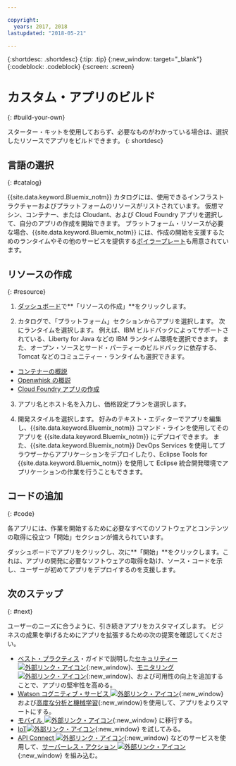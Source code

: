 ```yaml
---

copyright:
  years: 2017, 2018
lastupdated: "2018-05-21"

---
```


{:shortdesc: .shortdesc}
{:tip: .tip}
{:new_window: target="_blank"}
{:codeblock: .codeblock}
{:screen: .screen}

# カスタム・アプリのビルド
{: #build-your-own}

スターター・キットを使用しておらず、必要なものがわかっている場合は、選択したリソースでアプリをビルドできます。
{: shortdesc}

## 言語の選択
{: #catalog}

{{site.data.keyword.Bluemix_notm}} カタログには、使用できるインフラストラクチャーおよびプラットフォームのリソースがリストされています。 仮想マシン、コンテナー、または Cloudant、および Cloud Foundry アプリを選択して、自分のアプリの作成を開始できます。 プラットフォーム・リソースが必要な場合、{{site.data.keyword.Bluemix_notm}} には、作成の開始を支援するためのランタイムやその他のサービスを提供する[ボイラープレート](https://console.bluemix.net/catalog/?taxonomyNavigation=apps&category=blueprints)も用意されています。

## リソースの作成
{: #resource}

1. [ダッシュボード](https://console.bluemix.net/)で**「リソースの作成」**をクリックします。

2. カタログで、「プラットフォーム」セクションからアプリを選択します。 次にランタイムを選択します。 例えば、IBM ビルドパックによってサポートされている、Liberty for Java などの IBM ランタイム環境を選択できます。 また、オープン・ソースとサード・パーティーのビルドパックに依存する、Tomcat などのコミュニティー・ランタイムも選択できます。

  * [コンテナーの概説](../containers/container_index.html)
  * [Openwhisk の概説](../openwhisk/index.html)
  * [Cloud Foundry アプリの作成](../cfapps/index.html#creating_cloud_foundry_apps)

3. アプリ名とホスト名を入力し、価格設定プランを選択します。

4. 開発スタイルを選択します。 好みのテキスト・エディターでアプリを編集し、{{site.data.keyword.Bluemix_notm}} コマンド・ラインを使用してそのアプリを {{site.data.keyword.Bluemix_notm}} にデプロイできます。 また、{{site.data.keyword.Bluemix_notm}} DevOps Services を使用してブラウザーからアプリケーションをデプロイしたり、Eclipse Tools for {{site.data.keyword.Bluemix_notm}} を使用して Eclipse 統合開発環境でアプリケーションの作業を行うこともできます。

## コードの追加
{: #code}

各アプリには、作業を開始するために必要なすべてのソフトウェアとコンテンツの取得に役立つ「開始」セクションが備えられています。

ダッシュボードでアプリをクリックし、次に**「開始」**をクリックします。これは、アプリの開発に必要なソフトウェアの取得を助け、ソース・コードを示し、ユーザーが初めてアプリをデプロイするのを支援します。

## 次のステップ
{: #next}

ユーザーのニーズに合うように、引き続きアプリをカスタマイズします。 ビジネスの成果を挙げるためにアプリを拡張するための次の提案を確認してください。

* [ベスト・プラクティス](best-practice.html)・ガイドで説明した[セキュリティー ![外部リンク・アイコン](../icons/launch-glyph.svg "外部リンク・アイコン")](https://console.bluemix.net/catalog/?taxonomyNavigation=data&category=security){:new_window}、[モニタリング ![外部リンク・アイコン](../icons/launch-glyph.svg "外部リンク・アイコン")](https://console.bluemix.net/catalog/?category=devops){:new_window}、および可用性の向上を追加することで、アプリの堅牢性を高める。
* [Watson コグニティブ・サービス ![外部リンク・アイコン](../icons/launch-glyph.svg "外部リンク・アイコン")](https://console.bluemix.net/catalog/?taxonomyNavigation=data&category=watson){:new_window} および[高度な分析と機械学習](https://console.bluemix.net/catalog/?taxonomyNavigation=data&category=data){:new_window}を使用して、アプリをよりスマートにする。
* [モバイル ![外部リンク・アイコン](../icons/launch-glyph.svg "外部リンク・アイコン")](https://console.bluemix.net/catalog/?category=mobile){:new_window} に移行する。
* [IoT![外部リンク・アイコン](../icons/launch-glyph.svg "外部リンク・アイコン")](https://console.bluemix.net/catalog/?category=iot){:new_window} を試してみる。
* [API Connect ![外部リンク・アイコン](../icons/launch-glyph.svg "外部リンク・アイコン")](https://console.bluemix.net/catalog/?category=integration){:new_window} などのサービスを使用して、[サーバーレス・アクション ![外部リンク・アイコン](../icons/launch-glyph.svg "外部リンク・アイコン")](https://console.bluemix.net/catalog/?category=whisk){:new_window} を組み込む。
